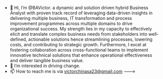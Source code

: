 - 👋 Hi, I’m @BAVictor. a dynamic and solution driven hybrid Business Analyst with proven track record of leveraging data-driven 
insights in delivering multiple business, IT transformation and process improvement programmes across 
multiple domains to drive organizational success. My strength lies in my capacity to effectively elicit and 
translate complex business needs from stakeholders into well-defined, actionable solutions hence 
streamlining processes, lowering costs, and contributing to strategic growth. Furthermore, I excel at 
fostering collaboration across cross-functional teams to implement innovative technical solutions that 
enhance operational effectiveness and deliver tangible business value.
- 👀 I’m interested in driving change.
- 📫 How to reach me is via victorchinasa23@gmail.com
--->  
